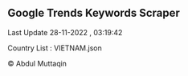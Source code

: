 

## Google Trends Keywords Scraper 
 
Last Update 28-11-2022 , 03:19:42

Country List :
VIETNAM.json



© Abdul Muttaqin 

